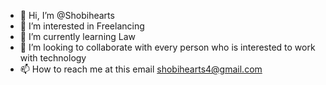 - 👋 Hi, I’m @Shobihearts
- 👀 I’m interested in Freelancing
- 🌱 I’m currently learning Law
- 💞️ I’m looking to collaborate with every person who is interested to work with technology
- 📫 How to reach me at this email shobihearts4@gmail.com

<!---
Shobihearts/Shobihearts is a ✨ special ✨ repository because its `README.md` (this file) appears on your GitHub profile.
You can click the Preview link to take a look at your changes.
--->
